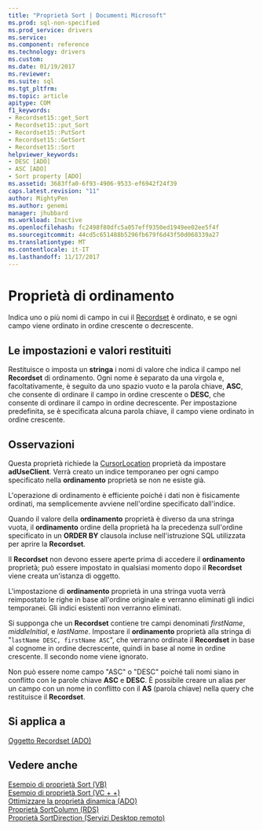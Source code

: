 ```yaml
---
title: "Proprietà Sort | Documenti Microsoft"
ms.prod: sql-non-specified
ms.prod_service: drivers
ms.service: 
ms.component: reference
ms.technology: drivers
ms.custom: 
ms.date: 01/19/2017
ms.reviewer: 
ms.suite: sql
ms.tgt_pltfrm: 
ms.topic: article
apitype: COM
f1_keywords:
- Recordset15::get_Sort
- Recordset15::put_Sort
- Recordset15::PutSort
- Recordset15::GetSort
- Recordset15::Sort
helpviewer_keywords:
- DESC [ADO]
- ASC [ADO]
- Sort property [ADO]
ms.assetid: 3683ffa0-6f93-4906-9533-ef6942f24f39
caps.latest.revision: "11"
author: MightyPen
ms.author: genemi
manager: jhubbard
ms.workload: Inactive
ms.openlocfilehash: fc2498f80dfc5a057eff9350ed1949ee02ee5f4f
ms.sourcegitcommit: 44cd5c651488b5296fb679f6d43f50d068339a27
ms.translationtype: MT
ms.contentlocale: it-IT
ms.lasthandoff: 11/17/2017
---
```

# <a name="sort-property"></a>Proprietà di ordinamento
Indica uno o più nomi di campo in cui il [Recordset](../../../ado/reference/ado-api/recordset-object-ado.md) è ordinato, e se ogni campo viene ordinato in ordine crescente o decrescente.  
  
## <a name="settings-and-return-values"></a>Le impostazioni e valori restituiti  
 Restituisce o imposta un **stringa** i nomi di valore che indica il campo nel **Recordset** di ordinamento. Ogni nome è separato da una virgola e, facoltativamente, è seguito da uno spazio vuoto e la parola chiave, **ASC**, che consente di ordinare il campo in ordine crescente o **DESC**, che consente di ordinare il campo in ordine decrescente. Per impostazione predefinita, se è specificata alcuna parola chiave, il campo viene ordinato in ordine crescente.  
  
## <a name="remarks"></a>Osservazioni  
 Questa proprietà richiede la [CursorLocation](../../../ado/reference/ado-api/cursorlocation-property-ado.md) proprietà da impostare **adUseClient**. Verrà creato un indice temporaneo per ogni campo specificato nella **ordinamento** proprietà se non ne esiste già.  
  
 L'operazione di ordinamento è efficiente poiché i dati non è fisicamente ordinati, ma semplicemente avviene nell'ordine specificato dall'indice.  
  
 Quando il valore della **ordinamento** proprietà è diverso da una stringa vuota, il **ordinamento** ordine della proprietà ha la precedenza sull'ordine specificato in un **ORDER BY** clausola incluse nell'istruzione SQL utilizzata per aprire la **Recordset**.  
  
 Il **Recordset** non devono essere aperte prima di accedere il **ordinamento** proprietà; può essere impostato in qualsiasi momento dopo il **Recordset** viene creata un'istanza di oggetto.  
  
 L'impostazione di **ordinamento** proprietà in una stringa vuota verrà reimpostato le righe in base all'ordine originale e verranno eliminati gli indici temporanei. Gli indici esistenti non verranno eliminati.  
  
 Si supponga che un **Recordset** contiene tre campi denominati *firstName*, *middleInitial*, e *lastName*. Impostare il **ordinamento** proprietà alla stringa di "`lastName DESC, firstName ASC`", che verranno ordinate il **Recordset** in base al cognome in ordine decrescente, quindi in base al nome in ordine crescente. Il secondo nome viene ignorato.  
  
 Non può essere nome campo "ASC" o "DESC" poiché tali nomi siano in conflitto con le parole chiave **ASC** e **DESC**. È possibile creare un alias per un campo con un nome in conflitto con il **AS** (parola chiave) nella query che restituisce il **Recordset**.  
  
## <a name="applies-to"></a>Si applica a  
 [Oggetto Recordset (ADO)](../../../ado/reference/ado-api/recordset-object-ado.md)  
  
## <a name="see-also"></a>Vedere anche  
 [Esempio di proprietà Sort (VB)](../../../ado/reference/ado-api/sort-property-example-vb.md)   
 [Esempio di proprietà Sort (VC + +)](../../../ado/reference/ado-api/sort-property-example-vc.md)   
 [Ottimizzare la proprietà dinamica (ADO)](../../../ado/reference/ado-api/optimize-property-dynamic-ado.md)   
 [Proprietà SortColumn (RDS)](../../../ado/reference/rds-api/sortcolumn-property-rds.md)   
 [Proprietà SortDirection (Servizi Desktop remoto)](../../../ado/reference/rds-api/sortdirection-property-rds.md)
